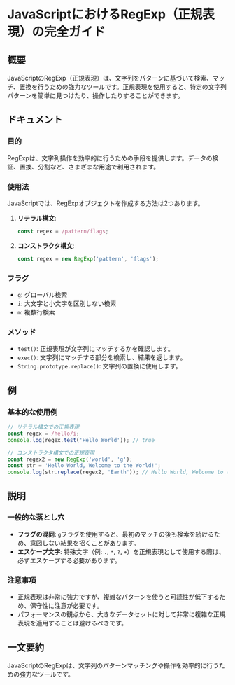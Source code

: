 <!--
Meta Description: # JavaScriptにおけるRegExp（正規表現）の完全ガイド ## 概要 JavaScriptのRegExp（正規表現）は、文字列をパターンに基づいて検索、マッチ、置換を行うための強力なツールです。正規表現を使用すると、特定の文字列パターンを簡単に見つけたり、操作したりすることができます。 ...
Meta Keywords: const, world, regex, hello, javascript
-->

# JavaScriptにおけるRegExp（正規表現）の完全ガイド

## 概要
JavaScriptのRegExp（正規表現）は、文字列をパターンに基づいて検索、マッチ、置換を行うための強力なツールです。正規表現を使用すると、特定の文字列パターンを簡単に見つけたり、操作したりすることができます。

## ドキュメント
### 目的
RegExpは、文字列操作を効率的に行うための手段を提供します。データの検証、置換、分割など、さまざまな用途で利用されます。

### 使用法
JavaScriptでは、RegExpオブジェクトを作成する方法は2つあります。

1. **リテラル構文**:
   ```javascript
   const regex = /pattern/flags;
   ```

2. **コンストラクタ構文**:
   ```javascript
   const regex = new RegExp('pattern', 'flags');
   ```

### フラグ
- `g`: グローバル検索
- `i`: 大文字と小文字を区別しない検索
- `m`: 複数行検索

### メソッド
- `test()`: 正規表現が文字列にマッチするかを確認します。
- `exec()`: 文字列にマッチする部分を検索し、結果を返します。
- `String.prototype.replace()`: 文字列の置換に使用します。

## 例
### 基本的な使用例
```javascript
// リテラル構文での正規表現
const regex = /hello/i;
console.log(regex.test('Hello World')); // true

// コンストラクタ構文での正規表現
const regex2 = new RegExp('world', 'g');
const str = 'Hello World, Welcome to the World!';
console.log(str.replace(regex2, 'Earth')); // Hello World, Welcome to the Earth!
```

## 説明
### 一般的な落とし穴
- **フラグの混同**: `g`フラグを使用すると、最初のマッチの後も検索を続けるため、意図しない結果を招くことがあります。
- **エスケープ文字**: 特殊文字（例: `.`, `*`, `?`, `+`）を正規表現として使用する際は、必ずエスケープする必要があります。

### 注意事項
- 正規表現は非常に強力ですが、複雑なパターンを使うと可読性が低下するため、保守性に注意が必要です。
- パフォーマンスの観点から、大きなデータセットに対して非常に複雑な正規表現を適用することは避けるべきです。

## 一文要約
JavaScriptのRegExpは、文字列のパターンマッチングや操作を効率的に行うための強力なツールです。